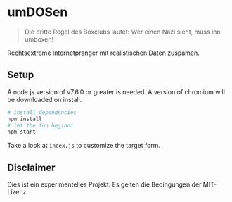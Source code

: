 # umDOSen
> Die dritte Regel des Boxclubs lautet: Wer einen Nazi sieht, muss ihn umboxen!

Rechtsextreme Internetpranger mit realistischen Daten zuspamen.

## Setup
A node.js version of v7.6.0 or greater is needed. A version of chromium will be downloaded on install.

```bash
# install dependencies
npm install
# let the fun beginn!
npm start
```

Take a look at `index.js` to customize the target form.

## Disclaimer 
Dies ist ein experimentelles Projekt. Es gelten die Bedingungen der MIT-Lizenz.
